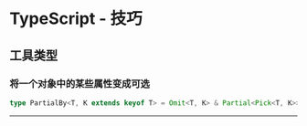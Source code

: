 # TypeScript - 技巧



## 工具类型



### 将一个对象中的某些属性变成可选

```typescript
type PartialBy<T, K extends keyof T> = Omit<T, K> & Partial<Pick<T, K>>
```



---









































